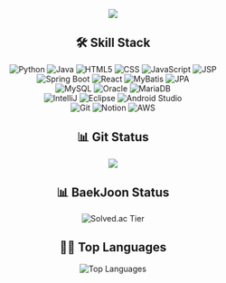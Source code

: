 <p align="center">
  <img src="https://capsule-render.vercel.app/api?type=waving&color=gradient&text=seo003%27s%20Github&height=230"/>
</p>

<h2 align="center">🛠️ Skill Stack</h3>
<p align="center">
  <img alt="Python" src="https://img.shields.io/badge/-Python-3776AB?style=flat-square&logo=python&logoColor=white"/>
  <img alt="Java" src="https://img.shields.io/badge/-Java-007396?style=flat-square&logo=java&logoColor=white"/>
  <img alt="HTML5" src="https://img.shields.io/badge/-HTML5-E34F26?style=flat-square&logo=html5&logoColor=white"/>
  <img alt="CSS" src="https://img.shields.io/badge/-CSS-1572B6?style=flat-square&logo=css&logoColor=white"/>
  <img alt="JavaScript" src="https://img.shields.io/badge/-JavaScript-F7DF1E?style=flat-square&logo=javascript&logoColor=black"/>
  <img alt="JSP" src="https://img.shields.io/badge/-JSP-FF5722?style=flat-square&logo=java&logoColor=white"/>
<br>
  <img alt="Spring Boot" src="https://img.shields.io/badge/-Spring%20Boot-6DB33F?style=flat-square&logo=springboot&logoColor=white"/>
  <img alt="React" src="https://img.shields.io/badge/-React-61DAFB?style=flat-square&logo=react&logoColor=black"/>
  <img alt="MyBatis" src="https://img.shields.io/badge/-MyBatis-000000?style=flat-square&logoColor=white"/>
  <img alt="JPA" src="https://img.shields.io/badge/-JPA-59666C?style=flat-square&logo=hibernate&logoColor=white"/>
<br>
  <img alt="MySQL" src="https://img.shields.io/badge/-MySQL-4479A1?style=flat-square&logo=mysql&logoColor=white"/>
  <img alt="Oracle" src="https://img.shields.io/badge/-Oracle-F80000?style=flat-square&logo=oracle&logoColor=white"/>
  <img alt="MariaDB" src="https://img.shields.io/badge/-MariaDB-003545?style=flat-square&logo=mariadb&logoColor=white"/>
<br>
  <img alt="IntelliJ" src="https://img.shields.io/badge/-IntelliJ%20IDEA-000000?style=flat-square&logo=intellijidea&logoColor=white"/>
  <img alt="Eclipse" src="https://img.shields.io/badge/-Eclipse-2C2255?style=flat-square&logo=eclipseide&logoColor=white"/>
  <img alt="Android Studio" src="https://img.shields.io/badge/-Android%20Studio-3DDC84?style=flat-square&logo=androidstudio&logoColor=white"/>
<br>
  <img alt="Git" src="https://img.shields.io/badge/-Git-F05032?style=flat-square&logo=git&logoColor=white"/>
  <img alt="Notion" src="https://img.shields.io/badge/-Notion-000000?style=flat-square&logo=notion&logoColor=white"/>
  <img alt="AWS" src="https://img.shields.io/badge/-AWS-232F3E?style=flat-square&logo=amazonaws&logoColor=white"/>
</p>

<h2 align="center">📊 Git Status</h3>
<p align="center">
  <img src="https://github-readme-stats.vercel.app/api?username=seo003&show_icons=true&theme=radical"/>
</p>

<h2 align="center">📊 BaekJoon Status</h3>
<p align="center">
 <img src="https://mazassumnida.wtf/api/v2/generate_badge?boj=sy030212&cacheBust=1731162000" alt="Solved.ac Tier" />
</p>

<h2 align="center">👩‍💻 Top Languages</h3>
<p align="center">
  <img src="https://github-readme-stats.vercel.app/api/top-langs/?username=seo003&layout=compact&theme=radical" alt="Top Languages"/>
</p>
